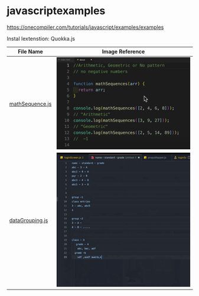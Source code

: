 # javascriptexamples

https://onecompiler.com/tutorials/javascript/examples/examples

Instal lextenstion:
Quokka.js

| File Name                          | Image Reference                                        |
| ---------------------------------- | ------------------------------------------------------ |
| [mathSequence.js](mathSequence.js) | ![Alt text](images/math-sequence.png?raw=true "Title") |
| [dataGrouping.js](dataGrouping.js) | ![Alt text](images/grouping.png "Title")               |

